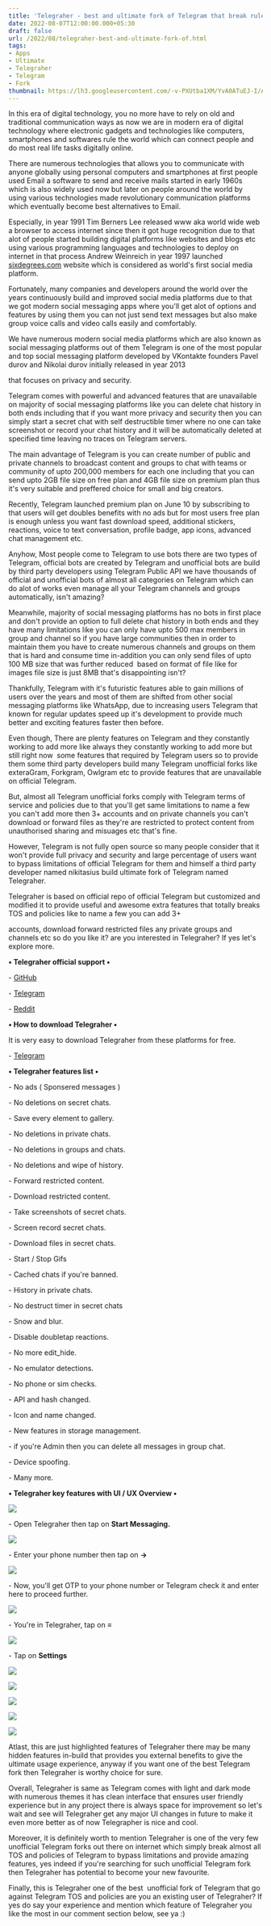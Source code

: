 ```yaml
---
title: 'Telegraher - best and ultimate fork of Telegram that break rules.'
date: 2022-08-07T12:00:00.000+05:30
draft: false
url: /2022/08/telegraher-best-and-ultimate-fork-of.html
tags: 
- Apps
- Ultimate
- Telegraher
- Telegram
- Fork
thumbnail: https://lh3.googleusercontent.com/-v-PXUtba1XM/YvA0ATuEJ-I/AAAAAAAAM-U/zTd-DuZZTxUC-yWs-n1zWVJ9qx98aSjDwCNcBGAsYHQ/s1600/1659909115374989-0.png
---
```


  

  

In this era of digital technology, you no more have to rely on old and traditional communication ways as now we are in modern era of digital technology where electronic gadgets and technologies like computers, smartphones and softwares rule the world which can connect people and do most real life tasks digitally online.

  

There are numerous technologies that allows you to communicate with anyone globally using personal computers and smartphones at first people used Email a software to send and receive mails started in early 1960s which is also widely used now but later on people around the world by using various technologies made revolutionary communication platforms which eventually become best alternatives to Email.

  

Especially, in year 1991 Tim Berners Lee released www aka world wide web a browser to access internet since then it got huge recognition due to that alot of people started building digital platforms like websites and blogs etc using various programming languages and technologies to deploy on internet in that process Andrew Weinreich in year 1997 launched [sixdegrees.com](http://sixdegrees.com) website which is considered as world's first social media platform.

  

Fortunately, many companies and developers around the world over the years continuously build and improved social media platforms due to that we got modern social messaging apps where you'll get alot of options and features by using them you can not just send text messages but also make group voice calls and video calls easily and comfortably.

  

We have numerous modern social media platforms which are also known as social messaging platforms out of them Telegram is one of the most popular and top social messaging platform developed by VKontakte founders Pavel durov and Nikolai durov initially released in year 2013

that focuses on privacy and security.

  

Telegram comes with powerful and advanced features that are unavailable on majority of social messaging platforms like you can delete chat history in both ends including that if you want more privacy and security then you can simply start a secret chat with self destructible timer where no one can take screenshot or record your chat history and it will be automatically deleted at specified time leaving no traces on Telegram servers.

  

The main advantage of Telegram is you can create number of public and private channels to broadcast content and groups to chat with teams or community of upto 200,000 members for each one including that you can send upto 2GB file size on free plan and 4GB file size on premium plan thus it's very suitable and preffered choice for small and big creators.

  

Recently, Telegram launched premium plan on June 10 by subscribing to that users will get doubles benefits with no ads but for most users free plan is enough unless you want fast download speed, additional stickers, reactions, voice to text conversation, profile badge, app icons, advanced chat management etc.

  

Anyhow, Most people come to Telegram to use bots there are two types of Telegram, official bots are created by Telegram and unofficial bots are build by third party developers using Telegram Public API we have thousands of official and unofficial bots of almost all categories on Telegram which can do alot of works even manage all your Telegram channels and groups automatically, isn't amazing?

  

Meanwhile, majority of social messaging platforms has no bots in first place and don't provide an option to full delete chat history in both ends and they have many limitations like you can only have upto 500 max members in group and channel so if you have large communities then in order to maintain them you have to create numerous channels and groups on them that is hard and consume time in-addition you can only send files of upto 100 MB size that was further reduced  based on format of file like for images file size is just 8MB that's disappointing isn't? 

  

Thankfully, Telegram with it's futuristic features able to gain millions of users over the years and most of them are shifted from other social messaging platforms like WhatsApp, due to increasing users Telegram that known for regular updates speed up it's development to provide much better and exciting features faster then before.

  

Even though, There are plenty features on Telegram and they constantly working to add more like always they constantly working to add more but still right now  some features that required by Telegram users so to provide them some third party developers build many Telegram unofficial forks like exteraGram, Forkgram, Owlgram etc to provide features that are unavailable on official Telegram.

  

But, almost all Telegram unofficial forks comply with Telegram terms of service and policies due to that you'll get same limitations to name a few you can't add more then 3+ accounts and on private channels you can't download or forward files as they're are restricted to protect content from unauthorised sharing and misuages etc that's fine.

  

However, Telegram is not fully open source so many people consider that it  won't provide full privacy and security and large percentage of users want to bypass limitations of official Telegram for them and himself a third party developer named nikitasius build ultimate fork of Telegram named Telegraher.

  

Telegraher is based on official repo of official Telegram but customized and modified it to provide useful and awesome extra features that totally breaks TOS and policies like to name a few you can add 3+

accounts, download forward restricted files any private groups and channels etc so do you like it? are you interested in Telegraher? If yes let's explore more.

  

**• Telegraher official support •**

\- [GitHub](https://github.com/nikitasius/Telegraher#telegraher)

\- [Telegram](https://t.me/telegraher)

\- [Reddit](https://www.reddit.com/r/telegraher)

  

**• How to download Telegraher •**

It is very easy to download Telegraher from these platforms for free.

  

\- [Telegram](https://t.me/telegraher)

  

**• Telegraher features list •**

\- No ads ( Sponsered messages )

\- No deletions on secret chats.

\- Save every element to gallery.

\- No deletions in private chats.

\- No deletions in groups and chats.

\- No deletions and wipe of history.

\- Forward restricted content.

\- Download restricted content.

\- Take screenshots of secret chats.

\- Screen record secret chats.

\- Download files in secret chats.

\- Start / Stop Gifs

\- Cached chats if you're banned.

\- History in private chats.

\- No destruct timer in secret chats  

\- Snow and blur.

\- Disable doubletap reactions.

\- No more edit\_hide.

\- No emulator detections.

\- No phone or sim checks.

\- API and hash changed.

\- Icon and name changed.

\- New features in storage management.

\- if you're Admin then you can delete all messages in group chat.

\- Device spoofing.

\- Many more.

  

**• Telegraher key features with UI / UX Overview •**

 **![](https://lh3.googleusercontent.com/--fBon4wLbq8/YvAz_A7-bXI/AAAAAAAAM-Q/O7WTO31wDwUQUMAMnQLw8IC2Y6gITF6EgCNcBGAsYHQ/s1600/1659909109871361-1.png)** 

\- Open Telegraher then tap on **Start Messaging.**

 **![](https://lh3.googleusercontent.com/-kBLsFWNzXs8/YvAz9iWr_FI/AAAAAAAAM-M/KFjhPmyjPPEU0tiS_sCi3iPc4ngiaWMvQCNcBGAsYHQ/s1600/1659909104127131-2.png)** 

\- Enter your phone number then tap on **->**

 **![](https://lh3.googleusercontent.com/-s7ztbD9GZLs/YvAz8M7YHOI/AAAAAAAAM-I/4Ov07xOwlWcXL_WjeiRt14OYmhRPeV9TACNcBGAsYHQ/s1600/1659909098318798-3.png)** 

\- Now, you'll get OTP to your phone number or Telegram check it and enter here to proceed further.

  

 ![](https://lh3.googleusercontent.com/-iM1nYKmtiMA/YvAz6uuKyXI/AAAAAAAAM-E/B54Iz4Ww7ScNkRQhUZBqlC4t0s-mn9EWQCNcBGAsYHQ/s1600/1659909092730572-4.png) 

  

\- You're in Telegraher, tap on **≡**

  

 ![](https://lh3.googleusercontent.com/-mMGS-xO7uKs/YvAz5Rw3eTI/AAAAAAAAM-A/7kIgVpj5WuYz8NmW6JcVHq2d5shJQKiBQCNcBGAsYHQ/s1600/1659909086888561-5.png) 

  

\- Tap on **Settings**

 **![](https://lh3.googleusercontent.com/-BypVBlnuzGg/YvAz34Bh_ZI/AAAAAAAAM98/WSjjI7SST-grhYf_QmjFzZMtZ2_S7_k8wCNcBGAsYHQ/s1600/1659909081134601-6.png)** 

 ![](https://lh3.googleusercontent.com/-95EdvShfzoQ/YvAz1qLEWjI/AAAAAAAAM94/Yi_gfCqkMqAtAxPGB7gHq0pVQ42eYi3VgCNcBGAsYHQ/s1600/1659909071889240-7.png) 

  

 ![](https://lh3.googleusercontent.com/-o_GEtXpX7ME/YvAz0G2uHxI/AAAAAAAAM90/NgeUcRpQ6HU11qlmHf6ApO1i1n5CQD1qgCNcBGAsYHQ/s1600/1659909066106218-8.png) 

  

 ![](https://lh3.googleusercontent.com/-yXjU0euHnhY/YvAzyjhSK3I/AAAAAAAAM9w/t0wS0U1f-wwEBtjNgwbmd_0bphQosh0TgCNcBGAsYHQ/s1600/1659909060042251-9.png) 

  

 ![](https://lh3.googleusercontent.com/-qe7XVyTQn78/YvAzxMXPnhI/AAAAAAAAM9s/u-hSmjSyA7AUfgT-09BeA5rPtPZbYa-jQCNcBGAsYHQ/s1600/1659909054048211-10.png) 

  

Atlast, this are just highlighted features of Telegraher there may be many hidden features in-build that provides you external benefits to give the ultimate usage experience, anyway if you want one of the best Telegram fork then Telegraher is worthy choice for sure.  

  

Overall, Telegraher is same as Telegram comes with light and dark mode with numerous themes it has clean interface that ensures user friendly experience but in any project there is always space for improvement so let's wait and see will Telegraher get any major UI changes in future to make it even more better as of now Telegrapher is nice and cool.

  

Moreover, it is definitely worth to mention Telegraher is one of the very few unofficial Telegram forks out there on internet which simply break almost all TOS and policies of Telegram to bypass limitations and provide amazing features, yes indeed if you're searching for such unofficial Telegram fork then Telegraher has potential to become your new favourite.

  

Finally, this is Telegraher one of the best  unofficial fork of Telegram that go against Telegram TOS and policies are you an existing user of Telegraher? If yes do say your experience and mention which feature of Telegraher you like the most in our comment section below, see ya :)